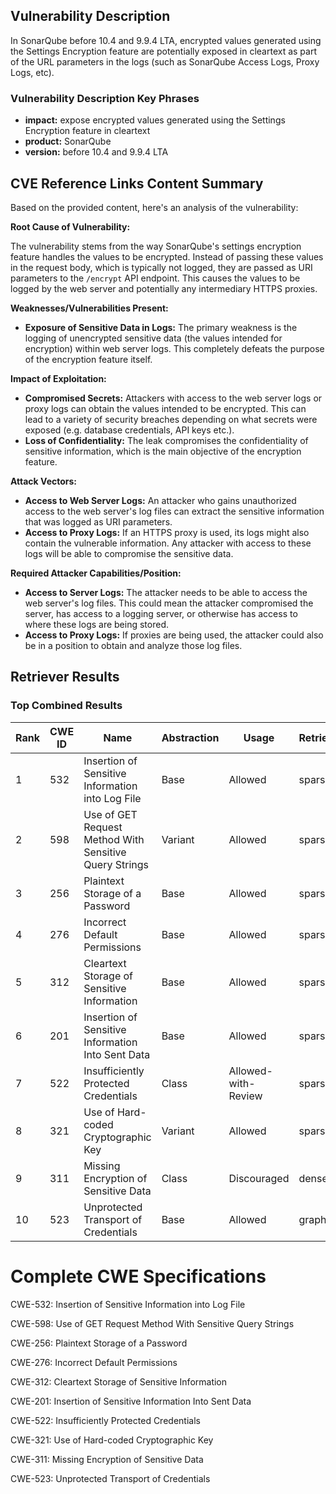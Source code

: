 ## Vulnerability Description
In SonarQube before 10.4 and 9.9.4 LTA, encrypted values generated using the Settings Encryption feature are potentially exposed in cleartext as part of the URL parameters in the logs (such as SonarQube Access Logs, Proxy Logs, etc).

### Vulnerability Description Key Phrases
- **impact:** expose encrypted values generated using the Settings Encryption feature in cleartext
- **product:** SonarQube
- **version:** before 10.4 and 9.9.4 LTA

## CVE Reference Links Content Summary
Based on the provided content, here's an analysis of the vulnerability:

**Root Cause of Vulnerability:**

The vulnerability stems from the way SonarQube's settings encryption feature handles the values to be encrypted. Instead of passing these values in the request body, which is typically not logged, they are passed as URI parameters to the `/encrypt` API endpoint. This causes the values to be logged by the web server and potentially any intermediary HTTPS proxies.

**Weaknesses/Vulnerabilities Present:**

*   **Exposure of Sensitive Data in Logs:** The primary weakness is the logging of unencrypted sensitive data (the values intended for encryption) within web server logs. This completely defeats the purpose of the encryption feature itself.

**Impact of Exploitation:**

*   **Compromised Secrets:** Attackers with access to the web server logs or proxy logs can obtain the values intended to be encrypted. This can lead to a variety of security breaches depending on what secrets were exposed (e.g. database credentials, API keys etc.).
*   **Loss of Confidentiality:** The leak compromises the confidentiality of sensitive information, which is the main objective of the encryption feature.

**Attack Vectors:**

*   **Access to Web Server Logs:** An attacker who gains unauthorized access to the web server's log files can extract the sensitive information that was logged as URI parameters.
*   **Access to Proxy Logs:** If an HTTPS proxy is used, its logs might also contain the vulnerable information. Any attacker with access to these logs will be able to compromise the sensitive data.

**Required Attacker Capabilities/Position:**

*   **Access to Server Logs:** The attacker needs to be able to access the web server's log files. This could mean the attacker compromised the server, has access to a logging server, or otherwise has access to where these logs are being stored.
*   **Access to Proxy Logs:** If proxies are being used, the attacker could also be in a position to obtain and analyze those log files.

## Retriever Results

### Top Combined Results

| Rank | CWE ID | Name | Abstraction | Usage  | Retrievers | Individual Scores |
|------|--------|------|-------------|-------|------------|-------------------|
| 1 | 532 | Insertion of Sensitive Information into Log File | Base | Allowed | sparse | 0.087 |
| 2 | 598 | Use of GET Request Method With Sensitive Query Strings | Variant | Allowed | sparse | 0.077 |
| 3 | 256 | Plaintext Storage of a Password | Base | Allowed | sparse | 0.075 |
| 4 | 276 | Incorrect Default Permissions | Base | Allowed | sparse | 0.074 |
| 5 | 312 | Cleartext Storage of Sensitive Information | Base | Allowed | sparse | 0.072 |
| 6 | 201 | Insertion of Sensitive Information Into Sent Data | Base | Allowed | sparse | 0.071 |
| 7 | 522 | Insufficiently Protected Credentials | Class | Allowed-with-Review | sparse | 0.070 |
| 8 | 321 | Use of Hard-coded Cryptographic Key | Variant | Allowed | sparse | 0.070 |
| 9 | 311 | Missing Encryption of Sensitive Data | Class | Discouraged | dense | 0.488 |
| 10 | 523 | Unprotected Transport of Credentials | Base | Allowed | graph | 0.002 |



# Complete CWE Specifications

CWE-532: Insertion of Sensitive Information into Log File

CWE-598: Use of GET Request Method With Sensitive Query Strings

CWE-256: Plaintext Storage of a Password

CWE-276: Incorrect Default Permissions

CWE-312: Cleartext Storage of Sensitive Information

CWE-201: Insertion of Sensitive Information Into Sent Data

CWE-522: Insufficiently Protected Credentials

CWE-321: Use of Hard-coded Cryptographic Key

CWE-311: Missing Encryption of Sensitive Data

CWE-523: Unprotected Transport of Credentials